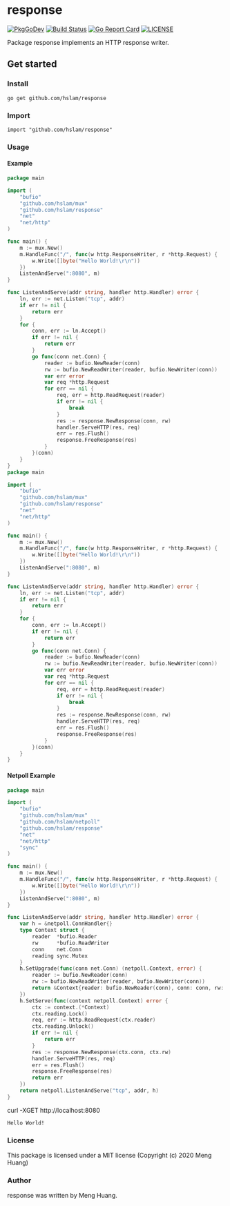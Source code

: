 # response
[![PkgGoDev](https://pkg.go.dev/badge/github.com/hslam/response)](https://pkg.go.dev/github.com/hslam/response)
[![Build Status](https://travis-ci.org/hslam/response.svg?branch=master)](https://travis-ci.org/hslam/response)
[![Go Report Card](https://goreportcard.com/badge/github.com/hslam/response)](https://goreportcard.com/report/github.com/hslam/response)
[![LICENSE](https://img.shields.io/github/license/hslam/response.svg?style=flat-square)](https://github.com/hslam/response/blob/master/LICENSE)

Package response implements an HTTP response writer.

## Get started

### Install
```
go get github.com/hslam/response
```
### Import
```
import "github.com/hslam/response"
```
### Usage
#### Example
```go
package main

import (
	"bufio"
	"github.com/hslam/mux"
	"github.com/hslam/response"
	"net"
	"net/http"
)

func main() {
	m := mux.New()
	m.HandleFunc("/", func(w http.ResponseWriter, r *http.Request) {
		w.Write([]byte("Hello World!\r\n"))
	})
	ListenAndServe(":8080", m)
}

func ListenAndServe(addr string, handler http.Handler) error {
	ln, err := net.Listen("tcp", addr)
	if err != nil {
		return err
	}
	for {
		conn, err := ln.Accept()
		if err != nil {
			return err
		}
		go func(conn net.Conn) {
			reader := bufio.NewReader(conn)
			rw := bufio.NewReadWriter(reader, bufio.NewWriter(conn))
			var err error
			var req *http.Request
			for err == nil {
				req, err = http.ReadRequest(reader)
				if err != nil {
					break
				}
				res := response.NewResponse(conn, rw)
				handler.ServeHTTP(res, req)
				err = res.Flush()
				response.FreeResponse(res)
			}
		}(conn)
	}
}
package main

import (
	"bufio"
	"github.com/hslam/mux"
	"github.com/hslam/response"
	"net"
	"net/http"
)

func main() {
	m := mux.New()
	m.HandleFunc("/", func(w http.ResponseWriter, r *http.Request) {
		w.Write([]byte("Hello World!\r\n"))
	})
	ListenAndServe(":8080", m)
}

func ListenAndServe(addr string, handler http.Handler) error {
	ln, err := net.Listen("tcp", addr)
	if err != nil {
		return err
	}
	for {
		conn, err := ln.Accept()
		if err != nil {
			return err
		}
		go func(conn net.Conn) {
			reader := bufio.NewReader(conn)
			rw := bufio.NewReadWriter(reader, bufio.NewWriter(conn))
			var err error
			var req *http.Request
			for err == nil {
				req, err = http.ReadRequest(reader)
				if err != nil {
					break
				}
				res := response.NewResponse(conn, rw)
				handler.ServeHTTP(res, req)
				err = res.Flush()
				response.FreeResponse(res)
			}
		}(conn)
	}
}
```

#### Netpoll Example
```go
package main

import (
	"bufio"
	"github.com/hslam/mux"
	"github.com/hslam/netpoll"
	"github.com/hslam/response"
	"net"
	"net/http"
	"sync"
)

func main() {
	m := mux.New()
	m.HandleFunc("/", func(w http.ResponseWriter, r *http.Request) {
		w.Write([]byte("Hello World!\r\n"))
	})
	ListenAndServe(":8080", m)
}

func ListenAndServe(addr string, handler http.Handler) error {
	var h = &netpoll.ConnHandler{}
	type Context struct {
		reader  *bufio.Reader
		rw      *bufio.ReadWriter
		conn    net.Conn
		reading sync.Mutex
	}
	h.SetUpgrade(func(conn net.Conn) (netpoll.Context, error) {
		reader := bufio.NewReader(conn)
		rw := bufio.NewReadWriter(reader, bufio.NewWriter(conn))
		return &Context{reader: bufio.NewReader(conn), conn: conn, rw: rw}, nil
	})
	h.SetServe(func(context netpoll.Context) error {
		ctx := context.(*Context)
		ctx.reading.Lock()
		req, err := http.ReadRequest(ctx.reader)
		ctx.reading.Unlock()
		if err != nil {
			return err
		}
		res := response.NewResponse(ctx.conn, ctx.rw)
		handler.ServeHTTP(res, req)
		err = res.Flush()
		response.FreeResponse(res)
		return err
	})
	return netpoll.ListenAndServe("tcp", addr, h)
}
```

curl -XGET http://localhost:8080
```
Hello World!
```

### License
This package is licensed under a MIT license (Copyright (c) 2020 Meng Huang)


### Author
response was written by Meng Huang.


